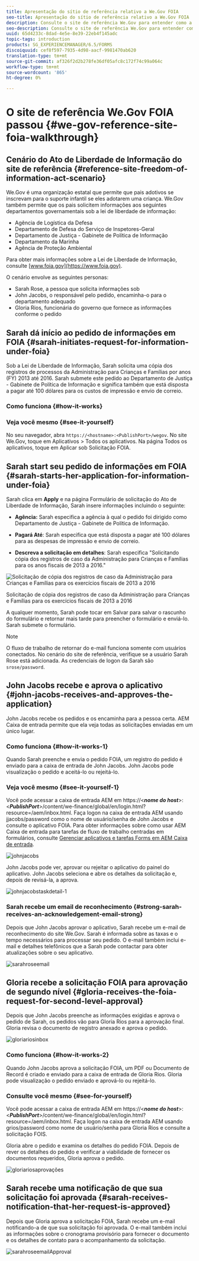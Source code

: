 ```yaml
---
title: Apresentação do sítio de referência relativo a We.Gov FOIA
seo-title: Apresentação do sítio de referência relativo a We.Gov FOIA
description: Consulte o site de referência We.Gov para entender como a AEM Forms ajuda os governos a receber e entregar informações solicitadas por indivíduos sob a Lei de Liberdade de Informação.
seo-description: Consulte o site de referência We.Gov para entender como a AEM Forms ajuda os governos a receber e entregar informações solicitadas por indivíduos sob a Lei de Liberdade de Informação.
uuid: 65d4233c-8dad-4e5e-8e39-22eb4f145adc
topic-tags: introduction
products: SG_EXPERIENCEMANAGER/6.5/FORMS
discoiquuid: cef8f597-7935-4d98-aacf-9981470ab620
translation-type: tm+mt
source-git-commit: af326f2d2b278fe36df05afc8c172f74c99a064c
workflow-type: tm+mt
source-wordcount: '865'
ht-degree: 0%

---
```



# O site de referência We.Gov FOIA passou {#we-gov-reference-site-foia-walkthrough}

## Cenário do Ato de Liberdade de Informação do site de referência {#reference-site-freedom-of-information-act-scenario}

We.Gov é uma organização estatal que permite que pais adotivos se inscrevam para o suporte infantil se eles adotarem uma criança. We.Gov também permite que os pais solicitem informações aos seguintes departamentos governamentais sob a lei de liberdade de informação:

* Agência de Logística da Defesa
* Departamento de Defesa do Serviço de Inspetores-Geral
* Departamento de Justiça - Gabinete de Política de Informação
* Departamento da Marinha
* Agência de Proteção Ambiental

Para obter mais informações sobre a Lei de Liberdade de Informação, consulte [www.foia.gov](https://www.foia.gov).

O cenário envolve as seguintes personas:

* Sarah Rose, a pessoa que solicita informações sob
* John Jacobs, o responsável pelo pedido, encaminha-o para o departamento adequado
* Gloria Rios, funcionária do governo que fornece as informações conforme o pedido

## Sarah dá início ao pedido de informações em FOIA {#sarah-initiates-request-for-information-under-foia}

Sob a Lei de Liberdade de Informação, Sarah solicita uma cópia dos registros de processos da Administração para Crianças e Famílias por anos (FY) 2013 até 2016. Sarah submete este pedido ao Departamento de Justiça - Gabinete de Política de Informação e significa também que está disposta a pagar até 100 dólares para os custos de impressão e envio de correio.

### Como funciona {#how-it-works}

### Veja você mesmo {#see-it-yourself}

No seu navegador, abra `https://<hostname>:<PublishPort>/wegov`. No site We.Gov, toque em Aplicativos > Todos os aplicativos. Na página Todos os aplicativos, toque em Aplicar sob Solicitação FOIA.

## Sarah start seu pedido de informações em FOIA {#sarah-starts-her-application-for-information-under-foia}

Sarah clica em **Apply** e na página Formulário de solicitação do Ato de Liberdade de Informação, Sarah insere informações incluindo o seguinte:

* **Agência:** Sarah especifica a agência à qual o pedido foi dirigido como Departamento de Justiça - Gabinete de Política de Informação.

* **Pagará Até**: Sarah especifica que está disposta a pagar até 100 dólares para as despesas de impressão e envio de correio.
* **Descreva a solicitação em detalhes**: Sarah especifica &quot;Solicitando cópia dos registros de caso da Administração para Crianças e Famílias para os anos fiscais de 2013 a 2016.&quot;

![Solicitação de cópia dos registros de caso da Administração para Crianças e Famílias para os exercícios fiscais de 2013 a 2016](assets/sarahfiosform.png)

Solicitação de cópia dos registros de caso da Administração para Crianças e Famílias para os exercícios fiscais de 2013 a 2016

A qualquer momento, Sarah pode tocar em Salvar para salvar o rascunho do formulário e retornar mais tarde para preencher o formulário e enviá-lo. Sarah submete o formulário.

>[!NOTE]
>
>O fluxo de trabalho de retornar do e-mail funciona somente com usuários conectados. No cenário do site de referência, verifique se a usuário Sarah Rose está adicionada. As credenciais de logon da Sarah são `srose/password`.

## John Jacobs recebe e aprova o aplicativo {#john-jacobs-receives-and-approves-the-application}

John Jacobs recebe os pedidos e os encaminha para a pessoa certa. AEM Caixa de entrada permite que ela veja todas as solicitações enviadas em um único lugar.

### Como funciona {#how-it-works-1}

Quando Sarah preenche e envia o pedido FOIA, um registro do pedido é enviado para a caixa de entrada de John Jacobs. John Jacobs pode visualização o pedido e aceitá-lo ou rejeitá-lo.

### Veja você mesmo {#see-it-yourself-1}

Você pode acessar a caixa de entrada AEM em https://&lt;***nome do host***>:&lt;***PublishPort***>/content/we-finance/global/en/login.html?resource=/aem/inbox.html. Faça logon na caixa de entrada AEM usando jjacobs/password como o nome de usuário/senha de John Jacobs e consulte o aplicativo FOIA. Para obter informações sobre como usar AEM Caixa de entrada para tarefas de fluxo de trabalho centradas em formulários, consulte [Gerenciar aplicativos e tarefas Forms em AEM Caixa de entrada](/help/forms/using/manage-applications-inbox.md).

![johnjacobs](assets/johnjacobs.png)

John Jacobs pode ver, aprovar ou rejeitar o aplicativo do painel do aplicativo. John Jacobs seleciona e abre os detalhes da solicitação e, depois de revisá-la, a aprova.

![johnjacobstaskdetail-1](assets/johnjacobstaskdetail-1.png)

### <strong>Sarah recebe um email de reconhecimento</strong> {#strong-sarah-receives-an-acknowledgement-email-strong}

Depois que John Jacobs aprovar o aplicativo, Sarah recebe um e-mail de reconhecimento do site We.Gov. Sarah é informada sobre as taxas e o tempo necessários para processar seu pedido. O e-mail também inclui e-mail e detalhes telefônicos que a Sarah pode contactar para obter atualizações sobre o seu aplicativo.

![sarahroseemail](assets/sarahroseemail.png)

## Gloria recebe a solicitação FOIA para aprovação de segundo nível {#gloria-receives-the-foia-request-for-second-level-approval}

Depois que John Jacobs preenche as informações exigidas e aprova o pedido de Sarah, os pedidos vão para Gloria Rios para a aprovação final. Gloria revisa o documento de registro anexado e aprova o pedido.

![gloriariosinbox](assets/gloriariosinbox.png)

### Como funciona {#how-it-works-2}

Quando John Jacobs aprova a solicitação FOIA, um PDF ou Documento de Record é criado e enviado para a caixa de entrada de Gloria Rios. Gloria pode visualização o pedido enviado e aprová-lo ou rejeitá-lo.

### Consulte você mesmo {#see-for-yourself}

Você pode acessar a caixa de entrada AEM em https://&lt;***nome do host***>:&lt;***PublishPort***>/content/we-finance/global/en/login.html?resource=/aem/inbox.html. Faça logon na caixa de entrada AEM usando grios/password como nome de usuário/senha para Gloria Rios e consulte a solicitação FOIS.

Gloria abre o pedido e examina os detalhes do pedido FOIA. Depois de rever os detalhes do pedido e verificar a viabilidade de fornecer os documentos requeridos, Gloria aprova o pedido.

![gloriariosaprovações](assets/gloriariosapproves.png)

## Sarah recebe uma notificação de que sua solicitação foi aprovada {#sarah-receives-notification-that-her-request-is-approved}

Depois que Gloria aprova a solicitação FOIA, Sarah recebe um e-mail notificando-a de que sua solicitação foi aprovada. O e-mail também inclui as informações sobre o cronograma provisório para fornecer o documento e os detalhes de contato para o acompanhamento da solicitação.

![sarahroseemailApproval](assets/sarahroseemailapproval.png)

